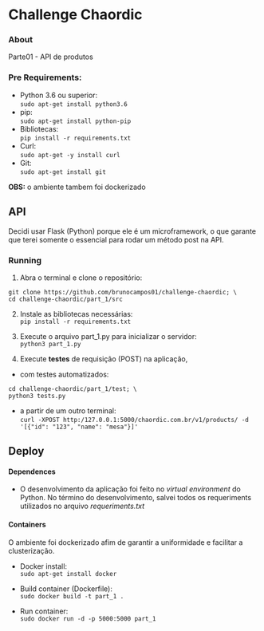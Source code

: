 # Challenge Chaordic

### About
Parte01 - API de produtos

### Pre Requirements:
- Python 3.6 ou superior:<br/>
`sudo apt-get install python3.6`
- pip:<br/>
`sudo apt-get install python-pip`
- Bibliotecas:<br/>
`pip install -r requirements.txt`<br/>
- Curl:<br/>
`sudo apt-get -y install curl`
- Git:<br/>
`sudo apt-get install git`

**OBS:** o ambiente tambem foi dockerizado

## API
Decidi usar Flask (Python) porque ele é um microframework, o que garante que terei somente o essencial para rodar um método post na API.

### Running 
1. Abra o terminal e clone o repositório: <br/>
```
git clone https://github.com/brunocampos01/challenge-chaordic; \
cd challenge-chaordic/part_1/src
```

2. Instale as bibliotecas necessárias:<br/>
`pip install -r requirements.txt `

2. Execute o arquivo part_1.py para inicializar o servidor:<br/>
`python3 part_1.py`<br/>

3. Execute **testes** de requisição (POST) na aplicação,
- com testes automatizados:<br/>
```
cd challenge-chaordic/part_1/test; \
python3 tests.py
```

- a partir de um outro terminal:</br>
`curl -XPOST http:/127.0.0.1:5000/chaordic.com.br/v1/products/ -d '[{"id": "123", "name": "mesa"}]'`<br/>

## Deploy
#### Dependences
- O desenvolvimento da aplicação foi feito no *virtual environment* do Python. No término do desenvolvimento, salvei todos os requeriments utilizados no arquivo *requeriments.txt*
#### Containers
O ambiente foi dockerizado afim de garantir a uniformidade e facilitar a clusterização.
- Docker install:<br/>
`sudo apt-get install docker`<br/>

- Build container (Dockerfile):<br/>
`sudo docker build -t part_1 .`<br/>

- Run container:<br/>
`sudo docker run -d -p 5000:5000 part_1`<br/>



